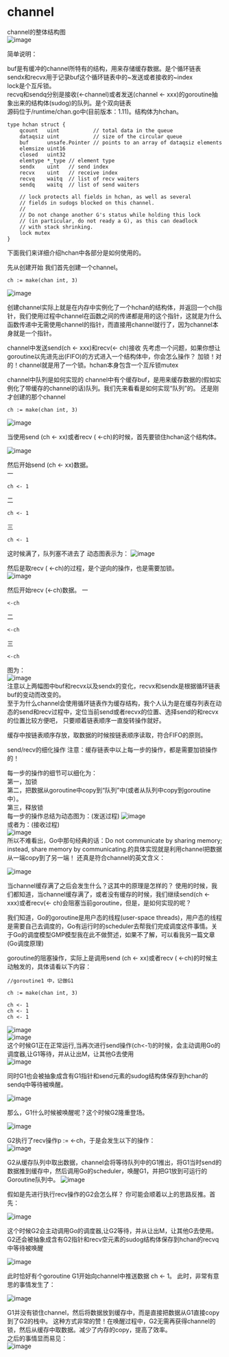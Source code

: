 # channel

channel的整体结构图   
![image](https://github.com/yincongcyincong/ms/blob/main/image/channel1.png)

简单说明：

buf是有缓冲的channel所特有的结构，用来存储缓存数据。是个循环链表   
sendx和recvx用于记录buf这个循环链表中的~发送或者接收的~index    
lock是个互斥锁。    
recvq和sendq分别是接收(<-channel)或者发送(channel <- xxx)的goroutine抽象出来的结构体(sudog)的队列。是个双向链表    
源码位于/runtime/chan.go中(目前版本：1.11)。结构体为hchan。   
```
type hchan struct {
    qcount   uint           // total data in the queue
    dataqsiz uint           // size of the circular queue
    buf      unsafe.Pointer // points to an array of dataqsiz elements
    elemsize uint16
    closed   uint32
    elemtype *_type // element type
    sendx    uint   // send index
    recvx    uint   // receive index
    recvq    waitq  // list of recv waiters
    sendq    waitq  // list of send waiters

    // lock protects all fields in hchan, as well as several
    // fields in sudogs blocked on this channel.
    //
    // Do not change another G's status while holding this lock
    // (in particular, do not ready a G), as this can deadlock
    // with stack shrinking.
    lock mutex
}
```
下面我们来详细介绍hchan中各部分是如何使用的。

先从创建开始
我们首先创建一个channel。
```
ch := make(chan int, 3)
```
![image](https://github.com/yincongcyincong/ms/blob/main/image/channel2.png)    

创建channel实际上就是在内存中实例化了一个hchan的结构体，并返回一个ch指针，我们使用过程中channel在函数之间的传递都是用的这个指针，这就是为什么函数传递中无需使用channel的指针，而直接用channel就行了，因为channel本身就是一个指针。

channel中发送send(ch <- xxx)和recv(<- ch)接收
先考虑一个问题，如果你想让goroutine以先进先出(FIFO)的方式进入一个结构体中，你会怎么操作？ 加锁！对的！channel就是用了一个锁。hchan本身包含一个互斥锁mutex

channel中队列是如何实现的
channel中有个缓存buf，是用来缓存数据的(假如实例化了带缓存的channel的话)队列。我们先来看看是如何实现“队列”的。 还是刚才创建的那个channel
```
ch := make(chan int, 3)
```
![image](https://github.com/yincongcyincong/ms/blob/main/image/channel3.png)    

当使用send (ch <- xx)或者recv ( <-ch)的时候，首先要锁住hchan这个结构体。    

![image](https://github.com/yincongcyincong/ms/blob/main/image/channel4.png)   

然后开始send (ch <- xx)数据。   
一
```
ch <- 1
```
二
```
ch <- 1
```
三
```
ch <- 1
```
这时候满了，队列塞不进去了 动态图表示为：
![image](https://github.com/yincongcyincong/ms/blob/main/image/channel5.gif)     

然后是取recv ( <-ch)的过程，是个逆向的操作，也是需要加锁。   
![image](https://github.com/yincongcyincong/ms/blob/main/image/channel6.png)     


然后开始recv (<-ch)数据。 
一
```
<-ch
```
二
```
<-ch
```
三
```
<-ch
```
图为：     
![image](https://github.com/yincongcyincong/ms/blob/main/image/channel7.gif)   
注意以上两幅图中buf和recvx以及sendx的变化，recvx和sendx是根据循环链表buf的变动而改变的。     
至于为什么channel会使用循环链表作为缓存结构，我个人认为是在缓存列表在动态的send和recv过程中，定位当前send或者recvx的位置、选择send的和recvx的位置比较方便吧，
只要顺着链表顺序一直旋转操作就好。   

缓存中按链表顺序存放，取数据的时候按链表顺序读取，符合FIFO的原则。

send/recv的细化操作
注意：缓存链表中以上每一步的操作，都是需要加锁操作的！

每一步的操作的细节可以细化为：   
第一，加锁    
第二，把数据从goroutine中copy到“队列”中(或者从队列中copy到goroutine中）。      
第三，释放锁    
每一步的操作总结为动态图为：(发送过程)
![image](https://github.com/yincongcyincong/ms/blob/main/image/channel8.gif)   
或者为：(接收过程)    
![image](https://github.com/yincongcyincong/ms/blob/main/image/channel9.gif)   
所以不难看出，Go中那句经典的话：Do not communicate by sharing memory; instead, share memory by communicating.的具体实现就是利用channel把数据从一端copy到了另一端！ 还真是符合channel的英文含义：

![image](https://github.com/yincongcyincong/ms/blob/main/image/channel10.gif)     

当channel缓存满了之后会发生什么？这其中的原理是怎样的？
使用的时候，我们都知道，当channel缓存满了，或者没有缓存的时候，我们继续send(ch <- xxx)或者recv(<- ch)会阻塞当前goroutine，但是，是如何实现的呢？

我们知道，Go的goroutine是用户态的线程(user-space threads)，用户态的线程是需要自己去调度的，Go有运行时的scheduler去帮我们完成调度这件事情。关于Go的调度模型GMP模型我在此不做赘述，如果不了解，可以看我另一篇文章(Go调度原理)

goroutine的阻塞操作，实际上是调用send (ch <- xx)或者recv ( <-ch)的时候主动触发的，具体请看以下内容：
```
//goroutine1 中，记做G1

ch := make(chan int, 3)

ch <- 1
ch <- 1
ch <- 1
```

![image](https://github.com/yincongcyincong/ms/blob/main/image/channel11.png)     
![image](https://github.com/yincongcyincong/ms/blob/main/image/channel12.png)     
这个时候G1正在正常运行,当再次进行send操作(ch<-1)的时候，会主动调用Go的调度器,让G1等待，并从让出M，让其他G去使用    
![image](https://github.com/yincongcyincong/ms/blob/main/image/channel13.png)     


同时G1也会被抽象成含有G1指针和send元素的sudog结构体保存到hchan的sendq中等待被唤醒。   

![image](https://github.com/yincongcyincong/ms/blob/main/image/channel14.gif)     

那么，G1什么时候被唤醒呢？这个时候G2隆重登场。   

![image](https://github.com/yincongcyincong/ms/blob/main/image/channel15.png)     


G2执行了recv操作p := <-ch，于是会发生以下的操作：        
![image](https://github.com/yincongcyincong/ms/blob/main/image/channel16.gif)  


G2从缓存队列中取出数据，channel会将等待队列中的G1推出，将G1当时send的数据推到缓存中，然后调用Go的scheduler，唤醒G1，并把G1放到可运行的Goroutine队列中。
![image](https://github.com/yincongcyincong/ms/blob/main/image/channel17.gif)  


假如是先进行执行recv操作的G2会怎么样？
你可能会顺着以上的思路反推。首先：

![image](https://github.com/yincongcyincong/ms/blob/main/image/channel18.png)  

这个时候G2会主动调用Go的调度器,让G2等待，并从让出M，让其他G去使用。 G2还会被抽象成含有G2指针和recv空元素的sudog结构体保存到hchan的recvq中等待被唤醒               

![image](https://github.com/yincongcyincong/ms/blob/main/image/channel19.gif) 

此时恰好有个goroutine G1开始向channel中推送数据 ch <- 1。 此时，非常有意思的事情发生了：          

![image](https://github.com/yincongcyincong/ms/blob/main/image/channel20.gif)  

G1并没有锁住channel，然后将数据放到缓存中，而是直接把数据从G1直接copy到了G2的栈中。 这种方式非常的赞！在唤醒过程中，G2无需再获得channel的锁，然后从缓存中取数据。减少了内存的copy，提高了效率。     
之后的事情显而易见：      
![image](https://github.com/yincongcyincong/ms/blob/main/image/channel21.gif)  
